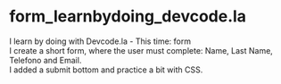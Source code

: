 # form_learnbydoing_devcode.la
I learn by doing with Devcode.la - This time: form <br/>
I create a short form, where the user must complete: Name, Last Name, Telefono and Email. <br/>
I added a submit bottom and practice a bit with CSS.

